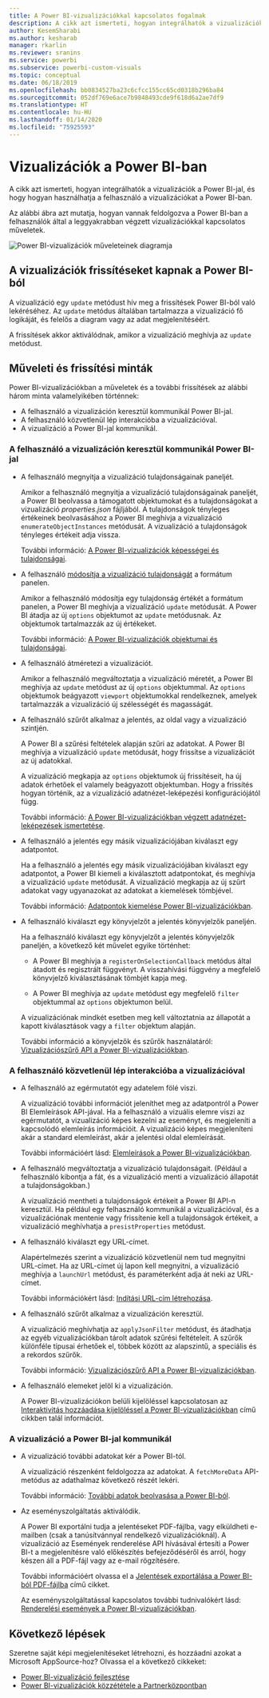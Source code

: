 ```yaml
---
title: A Power BI-vizualizációkkal kapcsolatos fogalmak
description: A cikk azt ismerteti, hogyan integrálhatók a vizualizációk a Power BI-jal, és hogy hogyan használhatja a felhasználó a vizualizációkat a Power BI-ban.
author: KesemSharabi
ms.author: kesharab
manager: rkarlin
ms.reviewer: sranins
ms.service: powerbi
ms.subservice: powerbi-custom-visuals
ms.topic: conceptual
ms.date: 06/18/2019
ms.openlocfilehash: bb0834527ba23c6cfcc155cc65cd0318b296ba84
ms.sourcegitcommit: 052df769e6ace7b9848493cde9f618d6a2ae7df9
ms.translationtype: HT
ms.contentlocale: hu-HU
ms.lasthandoff: 01/14/2020
ms.locfileid: "75925593"
---
```

# <a name="visuals-in-power-bi"></a>Vizualizációk a Power BI-ban

A cikk azt ismerteti, hogyan integrálhatók a vizualizációk a Power BI-jal, és hogy hogyan használhatja a felhasználó a vizualizációkat a Power BI-ban. 

Az alábbi ábra azt mutatja, hogyan vannak feldolgozva a Power BI-ban a felhasználók által a leggyakrabban végzett vizualizációkkal kapcsolatos műveletek.

![Power BI-vizualizációk műveleteinek diagramja](./media/visual-concept.svg)

## <a name="visuals-get-updates-from-power-bi"></a>A vizualizációk frissítéseket kapnak a Power BI-ból

A vizualizáció egy `update` metódust hív meg a frissítések Power BI-ból való lekéréséhez. Az `update` metódus általában tartalmazza a vizualizáció fő logikáját, és felelős a diagram vagy az adat megjelenítéséért.

A frissítések akkor aktiválódnak, amikor a vizualizáció meghívja az `update` metódust.

## <a name="action-and-update-patterns"></a>Műveleti és frissítési minták

Power BI-vizualizációkban a műveletek és a további frissítések az alábbi három minta valamelyikében történnek:

* A felhasználó a vizualizáción keresztül kommunikál Power BI-jal.
* A felhasználó közvetlenül lép interakcióba a vizualizációval.
* A vizualizáció a Power BI-jal kommunikál.

### <a name="user-interacts-with-a-visual-through-power-bi"></a>A felhasználó a vizualizáción keresztül kommunikál Power BI-jal

* A felhasználó megnyitja a vizualizáció tulajdonságainak paneljét.

    Amikor a felhasználó megnyitja a vizualizáció tulajdonságainak paneljét, a Power BI beolvassa a támogatott objektumokat és a tulajdonságokat a vizualizáció *properties.json* fájljából. A tulajdonságok tényleges értékeinek beolvasásához a Power BI meghívja a vizualizáció `enumerateObjectInstances` metódusát. A vizualizáció a tulajdonságok tényleges értékeit adja vissza.

    További információ: [A Power BI-vizualizációk képességei és tulajdonságai](capabilities.md).

* A felhasználó [módosítja a vizualizáció tulajdonságát](../../visuals/power-bi-visualization-customize-title-background-and-legend.md) a formátum panelen.

    Amikor a felhasználó módosítja egy tulajdonság értékét a formátum panelen, a Power BI meghívja a vizualizáció `update` metódusát. A Power BI átadja az új `options` objektumot az `update` metódusnak. Az objektumok tartalmazzák az új értékeket.

    További információ: [A Power BI-vizualizációk objektumai és tulajdonságai](objects-properties.md).

* A felhasználó átméretezi a vizualizációt.

    Amikor a felhasználó megváltoztatja a vizualizáció méretét, a Power BI meghívja az `update` metódust az új `options` objektummal. Az `options` objektumok beágyazott `viewport` objektumokkal rendelkeznek, amelyek tartalmazzák a vizualizáció új szélességét és magasságát.

* A felhasználó szűrőt alkalmaz a jelentés, az oldal vagy a vizualizáció szintjén.

    A Power BI a szűrési feltételek alapján szűri az adatokat. A Power BI meghívja a vizualizáció `update` metódusát, hogy frissítse a vizualizációt az új adatokkal.

    A vizualizáció megkapja az `options` objektumok új frissítéseit, ha új adatok érhetőek el valamely beágyazott objektumban. Hogy a frissítés hogyan történik, az a vizualizáció adatnézet-leképezési konfigurációjától függ.

    További információ: [A Power BI-vizualizációkban végzett adatnézet-leképezések ismertetése](dataview-mappings.md).

* A felhasználó a jelentés egy másik vizualizációjában kiválaszt egy adatpontot.

    Ha a felhasználó a jelentés egy másik vizualizációjában kiválaszt egy adatpontot, a Power BI kiemeli a kiválasztott adatpontokat, és meghívja a vizualizáció `update` metódusát. A vizualizáció megkapja az új szűrt adatokat vagy ugyanazokat az adatokat a kiemelések tömbjével.

    További információ: [Adatpontok kiemelése Power BI-vizualizációkban](highlight.md).

* A felhasználó kiválaszt egy könyvjelzőt a jelentés könyvjelzők paneljén.

    Ha a felhasználó kiválaszt egy könyvjelzőt a jelentés könyvjelzők paneljén, a következő két művelet egyike történhet:

    * A Power BI meghívja a `registerOnSelectionCallback` metódus által átadott és regisztrált függvényt. A visszahívási függvény a megfelelő könyvjelző kiválasztásának tömbjét kapja meg.

    * A Power BI meghívja az `update` metódust egy megfelelő `filter` objektummal az `options` objektumon belül.

    A vizualizációnak mindkét esetben meg kell változtatnia az állapotát a kapott kiválasztások vagy a `filter` objektum alapján.

    További információ a könyvjelzők és szűrők használatáról: [Vizualizációszűrő API a Power BI-vizualizációkban](filter-api.md).

### <a name="user-interacts-with-the-visual-directly"></a>A felhasználó közvetlenül lép interakcióba a vizualizációval

* A felhasználó az egérmutatót egy adatelem fölé viszi.

    A vizualizáció további információt jeleníthet meg az adatpontról a Power BI Elemleírások API-jával. Ha a felhasználó a vizuális elemre viszi az egérmutatót, a vizualizáció képes kezelni az eseményt, és megjeleníti a kapcsolódó elemleírás információit. A vizualizáció képes megjeleníteni akár a standard elemleírást, akár a jelentési oldal elemleírását.

    További információért lásd: [Elemleírások a Power BI-vizualizációkban](add-tooltips.md).

* A felhasználó megváltoztatja a vizualizáció tulajdonságait. (Például a felhasználó kibontja a fát, és a vizualizáció menti a vizualizáció állapotát a tulajdonságokban.)

    A vizualizáció mentheti a tulajdonságok értékeit a Power BI API-n keresztül. Ha például egy felhasználó kommunikál a vizualizációval, és a vizualizációnak mentenie vagy frissítenie kell a tulajdonságok értékeit, a vizualizáció meghívhatja a `presistProperties` metódust.

* A felhasználó kiválaszt egy URL-címet.

    Alapértelmezés szerint a vizualizáció közvetlenül nem tud megnyitni URL-címet. Ha az URL-címet új lapon kell megnyitni, a vizualizáció meghívja a `launchUrl` metódust, és paraméterként adja át neki az URL-címet.

    További információkért lásd: [Indítási URL-cím létrehozása](launch-url.md).

* A felhasználó szűrőt alkalmaz a vizualizáción keresztül.

    A vizualizáció meghívhatja az `applyJsonFilter` metódust, és átadhatja az egyéb vizualizációkban tárolt adatok szűrési feltételeit. A szűrők különféle típusai érhetőek el, többek között az alapszintű, a speciális és a rekordos szűrők.

    További információ: [Vizualizációszűrő API a Power BI-vizualizációkban](filter-api.md).

* A felhasználó elemeket jelöl ki a vizualizáción.

    A Power BI-vizualizációkon belüli kijelöléssel kapcsolatosan az [Interaktivitás hozzáadása kijelöléssel a Power BI-vizualizációkban](selection-api.md) című cikkben talál információt.

### <a name="visual-interacts-with-power-bi"></a>A vizualizáció a Power BI-jal kommunikál

* A vizualizáció további adatokat kér a Power BI-tól.

    A vizualizáció részenként feldolgozza az adatokat. A `fetchMoreData` API-metódus az adathalmaz következő részét lekéri.

    További információ: [További adatok beolvasása a Power BI-ból](fetch-more-data.md).

* Az eseményszolgáltatás aktiválódik.

    A Power BI exportálni tudja a jelentéseket PDF-fájlba, vagy elküldheti e-mailben (csak a tanúsítvánnyal rendelkező vizualizációknál). A vizualizáció az Események renderelése API hívásával értesíti a Power BI-t a megjelenítésre való előkészítés befejeződéséről és arról, hogy készen áll a PDF-fájl vagy az e-mail rögzítésére.

    További információért olvassa el a [Jelentések exportálása a Power BI-ból PDF-fájlba](../../consumer/end-user-pdf.md) című cikket.

    Az eseményszolgáltatással kapcsolatos további tudnivalókért lásd: [Renderelési események a Power BI-vizualizációkban](event-service.md).

## <a name="next-steps"></a>Következő lépések

Szeretne saját képi megjelenítéseket létrehozni, és hozzáadni azokat a Microsoft AppSource-hoz? Olvassa el a következő cikkeket:

* [Power BI-vizualizáció fejlesztése](./custom-visual-develop-tutorial.md)
* [Power BI-vizualizációk közzététele a Partnerközpontban](../office-store.md)
